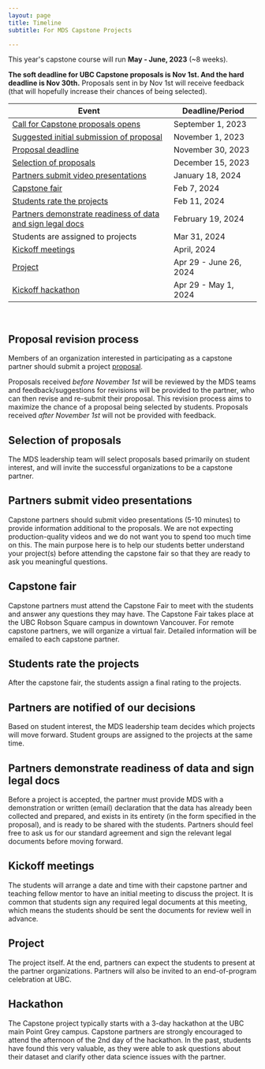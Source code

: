 ```yaml
---
layout: page
title: Timeline
subtitle: For MDS Capstone Projects

---
```


This year's capstone course will run __May - June, 2023__ (~8 weeks).

**The soft deadline for UBC Capstone proposals is Nov 1st. And the hard deadline is Nov 30th.** Proposals sent in by Nov 1st will receive feedback (that will hopefully increase their chances of being selected).

| Event                                                                                          | Deadline/Period       |
|------------------------------------------------------------------------------------------------|-----------------------|
| [Call for Capstone proposals opens](https://ubc-mds.github.io/capstone/proposal/)              | September 1, 2023     |
| [Suggested initial submission of proposal](#proposal-revision-process)                         | November 1, 2023      |
| [Proposal deadline](#proposal-revision-process)                                                | November 30, 2023     |
| [Selection of proposals](#selection-of-proposals)                                              | December 15, 2023     |
| [Partners submit video presentations](#partners-submit-video-presentations)                    | January 18, 2024      |
| [Capstone fair](#capstone-fair)                                                                | Feb 7, 2024       |
| [Students rate the projects](#students-rate-the-projects)                                      | Feb 11, 2024     |
| [Partners demonstrate readiness of data and sign legal docs](#partners-demonstrate-readiness-of-data-and-sign-legal-docs)                                    | February 19, 2024      |
| Students are assigned to projects                                                              | Mar 31, 2024     |
| [Kickoff meetings](#kickoff-meetings)                                                          | April, 2024           |
| [Project](#project)                                                                            | Apr 29 - June 26, 2024 |
| [Kickoff hackathon](#hackathon)                                                                | Apr 29 - May 1, 2024   |

<br>

## Proposal revision process

Members of an organization interested in participating as a capstone partner should submit a project [proposal](https://ubc-mds.github.io/capstone/proposal/).

Proposals received *before November 1st* will be reviewed by the MDS teams and feedback/suggestions for revisions will be provided to the partner, who can then revise and re-submit their proposal. This revision process aims to maximize the chance of a proposal being selected by students. Proposals received *after November 1st* will not be provided with feedback.

## Selection of proposals

The MDS leadership team will select proposals based primarily on student interest, and will invite the successful organizations to be a capstone partner.

## Partners submit video presentations
Capstone partners should submit video presentations (5-10 minutes) to provide information additional to the proposals. We are not expecting production-quality videos and we do not want you to spend too much time on this. The main purpose here is to help our students better understand your project(s) before attending the capstone fair so that they are ready to ask you meaningful questions.

## Capstone fair

Capstone partners must attend the Capstone Fair to meet with the students and answer any questions they may have. The Capstone Fair takes place at the UBC Robson Square campus in downtown Vancouver. For remote capstone partners, we will organize a virtual fair. Detailed information will be emailed to each capstone partner. 

<!-- An example of a Capstone fair slide deck can be found [here](/capstone/Sauder2019CapstoneFair.pdf).-->

## Students rate the projects

After the capstone fair, the students assign a final rating to the projects.

## Partners are notified of our decisions

Based on student interest, the MDS leadership team decides which projects will move forward. Student groups are assigned to the projects at the same time.

## Partners demonstrate readiness of data and sign legal docs

Before a project is accepted, the partner must provide MDS with a demonstration or written (email) declaration that the data has already been collected and prepared, and exists in its entirety (in the form specified in the proposal), and is ready to be shared with the students.
Partners should feel free to ask us for our standard agreement and sign the relevant legal documents before moving forward.

## Kickoff meetings

The students will arrange a date and time with their capstone partner and teaching fellow mentor to have an initial meeting to discuss the project. It is common that students sign any required legal documents at this meeting, which means the students should be sent the documents for review well in advance.

## Project

The project itself. At the end, partners can expect the students to present at the partner organizations. Partners will also be invited to an end-of-program celebration at UBC.

## Hackathon

The Capstone project typically starts with a 3-day hackathon at the UBC main Point Grey campus. Capstone partners are strongly encouraged to attend the afternoon of the 2nd day of the hackathon. In the past, students have found this very valuable, as they were able to ask questions about their dataset and clarify other data science issues with the partner.
